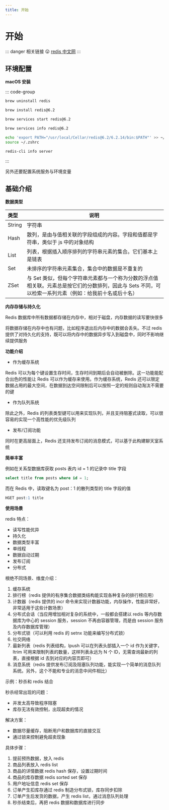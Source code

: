 ```yaml
---
title: 开始
---
```


# 开始

::: danger 相关链接
😛 [redis 中文网](https://www.redis.net.cn/)
:::

## 环境配置

**macOS 安装**

::: code-group

```bash [卸载]
brew uninstall redis
```

```bash [安装]
brew install redis@6.2
```

```bash [启动]
brew services start redis@6.2
```

```BASH [检查]
brew services info redis@6.2
```

```bash [环境变量]
echo 'export PATH="/usr/local/Cellar/redis@6.2/6.2.14/bin:$PATH"' >> ~/.zshrc
source ~/.zshrc
```

```bash [redis-cli 查看信息]
redis-cli info server
```

:::

另外还要配置系统服务与环境变量

## 基础介绍

**数据类型**

| 类型   | 说明                                                                                                                                                    |
| :----- | ------------------------------------------------------------------------------------------------------------------------------------------------------- |
| String | 字符串                                                                                                                                                  |
| Hash   | 散列，是由与值相关联的字段组成的内容。字段和值都是字符串，类似于 js 中的对象结构                                                                        |
| List   | 列表，根据插入顺序排列的字符串元素的集合。它们基本上是链表                                                                                              |
| Set    | 未排序的字符串元素集合，集合中的数据是不重复的                                                                                                          |
| ZSet   | 与 Set 类似，但每个字符串元素都与一个称为分数的浮点值相关联。元素总是按它们的分数排列，因此与 Sets 不同，可以检索一系列元素（例如：给我前十名或后十名） |

**内存存储与持久化**

Redis 数据库中所有数据都存储在内存中，相对于磁盘，内存数据的读写要快很多

将数据存储在内存中也有问题，比如程序退出后内存中的数据会丢失。不过 redis 提供了对持久化的支持，既可以将内存中的数据异步写入到磁盘中，同时不影响继续提供服务

**功能介绍**

- 作为缓存系统

Redis 可以为每个键设置生存时间，生存时间到期后会自动被删除。这一功能能配合出色的性能让 Redis 可以作为缓存来使用。作为缓存系统，Redis 还可以限定数据占用的最大空间，在数据到达空间限制后可以按照一定的规则自动淘汰不需要的键

- 作为队列系统

除此之外，Redis 的列表类型键可以用来实现队列，并且支持阻塞式读取，可以很容易的实现一个高性能的优先级队列

- 发布/订阅功能

同时在更高层面上，Redis 还支持发布订阅的消息模式，可以基于此构建聊天室系统

**简单丰富**

例如在关系型数据库获取 posts 表内 id = 1 的记录中 title 字段

```sql
select title from posts where id = 1;
```

而在 Redis 中，读取键名为 post：1 的散列类型的 title 字段的值

```sql
HGET post:1 title
```

**使用场景**

redis 特点：

- 读写性能优异
- 持久化
- 数据类型丰富
- 单线程
- 数据自动过期
- 发布订阅
- 分布式

根绝不同场景、维度介绍：

1. 缓存系统
2. 排行榜（redis 提供的有序集合数据类结构能实现各种复杂的排行榜应用）
3. 计数器（redis 提供的 incr 命令来实现计数器功能，内存操作，性能非常好，非常适用于这些计数场景）
4. 分布式会话（当应用增加相对复杂的系统中，一般都会搭建以 redis 等内存数据库为中心的 session 服务，session 不再由容器管理，而是由 session 服务及内存数据库管理）
5. 分布式锁（可以利用 redis 的 setnx 功能来编写分布式锁）
6. 社交网络
7. 最新列表（redis 列表结构，lpush 可以在列表头部插入一个 id 作为关键字，ltrim 可用来限制列表的数量，这样列表永远为 N 个 ID，无需查询最新的列表，直接根据 id 去到对应的内容页即可）
8. 消息系统（redis 提供发布订阅及阻塞队列功能，能实现一个简单的消息队列系统。另外，这个不能和专业的消息中间件相比）

示例：秒杀和 redis 结合

秒杀经常出现的问题：

- 并发太高导致程序阻塞
- 库存无法有效控制，出现超卖的情况

解决方案：

- 数据尽量缓存，阻断用户和数据库的直接交互
- 通过锁来控制避免超卖现象

具体步骤：

1. 提前预热数据，放入 redis
2. 商品列表放入 redis list
3. 商品的详情数据 redis hash 保存，设置过期时间
4. 商品的库存数据 redis sorted set 保存
5. 用户地址信息 redis set 保存
6. 订单产生扣库存通过 redis 制造分布式锁，库存同步扣除
7. 订单产生后发货的数据，产生 redis list，通过消息队列处理
8. 秒杀结束后，再把 redis 数据和数据库进行同步
